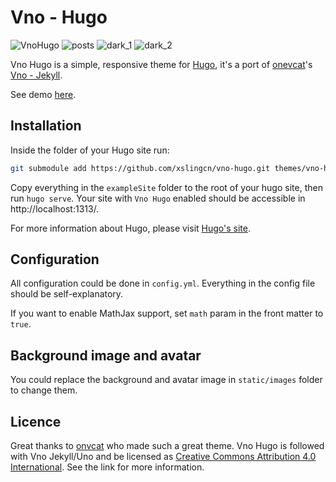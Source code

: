 # Vno - Hugo
![VnoHugo](https://github.com/xslingcn/vno-hugo/blob/main/images/screenshot.webp?raw=true)
![posts](https://github.com/xslingcn/vno-hugo/blob/main/images/posts.webp?raw=true)
![dark_1](https://github.com/xslingcn/vno-hugo/blob/main/images/dark_1.webp?raw=true)
![dark_2](https://github.com/xslingcn/vno-hugo/blob/main/images/dark_2.webp?raw=true)

Vno Hugo is a simple, responsive theme for [Hugo](https://gohugo.io/), it's a port of [onevcat](https://github.com/onevcat)'s [Vno - Jekyll](https://github.com/onevcat/vno-jekyll).

See demo [here](https://vno-hugo.netlify.app/).

## Installation
Inside the folder of your Hugo site run:
```bash
git submodule add https://github.com/xslingcn/vno-hugo.git themes/vno-hugo
```
Copy everything in the `exampleSite` folder to the root of your hugo site, then run `hugo serve`. Your site with `Vno Hugo` enabled should be accessible in http://localhost:1313/.

For more information about Hugo, please visit [Hugo's site](https://gohugo.io).

## Configuration

All configuration could be done in `config.yml`. Everything in the config file should be self-explanatory.

If you want to enable MathJax support, set `math` param in the front matter to `true`.

## Background image and avatar

You could replace the background and avatar image in `static/images` folder to change them.
## Licence
Great thanks to [onvcat](https://github.com/onevcat) who made such a great theme. Vno Hugo is followed with Vno Jekyll/Uno and be licensed as [Creative Commons Attribution 4.0 International](http://creativecommons.org/licenses/by/4.0/). See the link for more information.

